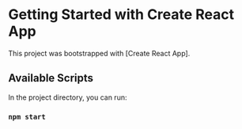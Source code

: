 # Getting Started with Create React App

This project was bootstrapped with [Create React App].

## Available Scripts

In the project directory, you can run:

### `npm start`


